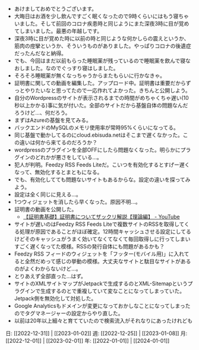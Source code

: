 - あけましておめでとうございます。
- 大晦日はお酒を少し飲んですごく眠くなったので9時くらいにはもう寝ちゃいました。そして前回のコロナ疾患時と同じようにまた深夜3時に目が覚めてしまいました。最悪の年越しです。
- 深夜3時に目が覚めた時に以前の時と同じような何かしらの震えというか、筋肉の痙攣というか、そういうものがありました。やっぱりコロナの後遺症だったんだなと納得。
- でも、今回はまだ以前もらった睡眠薬が残っているので睡眠薬を飲んで寝なおしました。なのでぐっすり寝はしました。
- そろそろ睡眠薬が無くなっちゃうからまたもらいに行かなきゃ。
- 証明書に関しての動画を編集した。アップロード中。証明書は重要だからずっとやりたいなと思ってたので一応作れてよかった。きちんと公開しよう。
-  自分のWordpressのサイトが表示されるまでの時間がめちゃくちゃ遅い(10秒以上かかる)事に気が付いた。全部のサイトだから基盤自体の問題なんだろうけど…、何だろう。
- まずはAzureの基盤を見てみる。
- バックエンドのMySQLのメモリ使用率が常時95%くらいになってる。
- 同じ基盤で動かしてるのにcloud.ebisuda.netはそこまで遅くなかった。この違いは何から来てるのだろうか？
- wordpressのプラグインを全部OFFにしたら問題なくなった。明らかにプラグインのどれかが悪さをしている…。
- 犯人が判明。Feedzy RSS Feeds Liteだ。こいつを有効化するとすげー遅くなって、無効化するとまともになる。
- でも、有効化してても問題ないサイトもあるからな。設定の違いを探ってみよう。
- 設定は全く同じに見える…。
- 1つウィジェットを消したら早くなった。原因不明…。
- 証明書の動画を公開した。
	- [【証明書基礎】証明書についてザックリ解説【理論編】 - YouTube](https://www.youtube.com/watch?v=TtJvwxm8lGU)
- サイトが遅いのはFeedzy RSS Feeds Liteで複数サイトのRSSを取得してくる処理が原因であることがほぼ確定。12時間キャッシュさせる設定にしてるけどそのキャッシュがうまく効いてなくてなくて毎回取得しに行ってしまいすごく遅くなってた模様。RSSの発行自体にも問題があるかも？
- Feedzy RSS フィードのウィジェットを「フッター(モバイル用)」に入れてると全然だめって感じの挙動の模様。大丈夫なサイトと駄目なサイトがあるのがよくわからないけど…。
- とりあえず全部直った…はず。
- サイトのXMLサイトマップがJetpackで生成するのとXML-Sitemapというプラグインで生成するのとで重複していて変なことになってしまっていた。Jetpack側を無効化して対処した。
- Google Analyticsもドメインが変更になっておかしなことになってしまったのでタグマネージャーの設定からやり直した。
- 以前は20年以上細々と育てていたので検索流入がそれなりにあったけれども


日: [[2022-12-31]] | [[2023-01-02]]
週: [[2022-12-25]] | [[2023-01-08]]
月: [[2022-12-01]] | [[2023-02-01]]
年: [[2022-01-01]] | [[2024-01-01]]